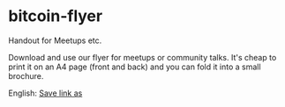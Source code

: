 # bitcoin-flyer
Handout for Meetups etc.

Download and use our flyer for meetups or community talks. It's cheap to print it on an A4 page (front and back) and you can fold it into a small brochure.

English: <a href="https://github.com/BFF-org/bitcoin-flyer/blob/main/EN-Bitcoin-flyer-BW-Misty.pdf">
Save link as</a>
